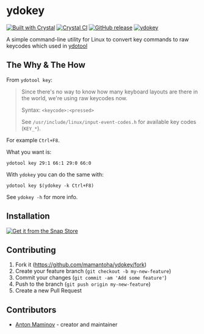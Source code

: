 # ydokey

[![Built with Crystal](https://img.shields.io/badge/built%20with-crystal-000000.svg?style=?style=plastic&logo=appveyor)](https://crystal-lang.org/)
[![Crystal CI](https://github.com/mamantoha/ydokey/actions/workflows/crystal.yml/badge.svg)](https://github.com/mamantoha/ydokey/actions/workflows/crystal.yml)
[![GitHub release](https://img.shields.io/github/release/mamantoha/ydokey.svg)](https://github.com/mamantoha/ydokey/releases)
[![ydokey](https://snapcraft.io/ydokey/badge.svg)](https://snapcraft.io/ydokey)

A simple command-line utility for Linux to convert key commands to raw keycodes which used in [ydotool](https://github.com/ReimuNotMoe/ydotool)

## The Why & The How

From `ydotool key`:

> Since there's no way to know how many keyboard layouts are there in the world,
> we're using raw keycodes now.
>
> Syntax: `<keycode>:<pressed>`
>
> See `/usr/include/linux/input-event-codes.h` for available key codes (`KEY_*`).


For example `Ctrl+F8`.

What you want is:

```
ydotool key 29:1 66:1 29:0 66:0
```

With `ydokey` you can do the same with:

```
ydotool key $(ydokey -k Ctrl+F8)
```

See `ydokey -h` for more info.

## Installation

[![Get it from the Snap Store](https://snapcraft.io/static/images/badges/en/snap-store-black.svg)](https://snapcraft.io/ydokey)

## Contributing

1. Fork it (<https://github.com/mamantoha/ydokey/fork>)
2. Create your feature branch (`git checkout -b my-new-feature`)
3. Commit your changes (`git commit -am 'Add some feature'`)
4. Push to the branch (`git push origin my-new-feature`)
5. Create a new Pull Request

## Contributors

- [Anton Maminov](https://github.com/mamantoha) - creator and maintainer
